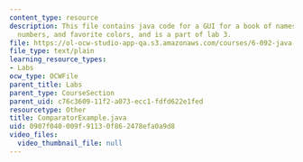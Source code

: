```yaml
---
content_type: resource
description: This file contains java code for a GUI for a book of names, emails, phone
  numbers, and favorite colors, and is a part of lab 3.
file: https://ol-ocw-studio-app-qa.s3.amazonaws.com/courses/6-092-java-preparation-for-6-170-january-iap-2006/0907f040009f91130f862478efa0a9d8_ComparatorExample.java
file_type: text/plain
learning_resource_types:
- Labs
ocw_type: OCWFile
parent_title: Labs
parent_type: CourseSection
parent_uid: c76c3609-11f2-a073-ecc1-fdfd622e1fed
resourcetype: Other
title: ComparatorExample.java
uid: 0907f040-009f-9113-0f86-2478efa0a9d8
video_files:
  video_thumbnail_file: null
---
```

